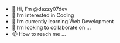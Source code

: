 - 👋 Hi, I’m @dazzy07dev
- 👀 I’m interested in Coding
- 🌱 I’m currently learning Web Development
- 💞️ I’m looking to collaborate on ...
- 📫 How to reach me ...

<!---
dazzy07dev/dazzy07dev is a ✨ special ✨ repository because its `README.md` (this file) appears on your GitHub profile.
You can click the Preview link to take a look at your changes.
--->
